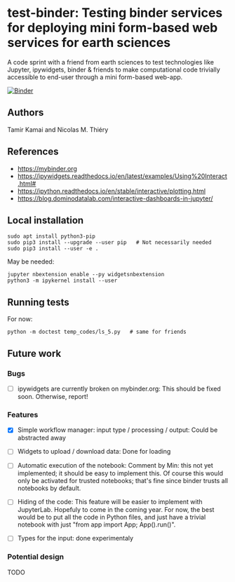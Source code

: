 # test-binder: Testing binder services for deploying mini form-based web services for earth sciences

A code sprint with a friend from earth sciences to test technologies
like Jupyter, ipywidgets, binder & friends to make computational code
trivially accessible to end-user through a mini form-based web-app.

[![Binder](http://mybinder.org/badge.svg)](http://mybinder.org:/repo/nthiery/test-binder/)

## Authors

Tamir Kamai and Nicolas M. Thiéry

## References

- https://mybinder.org
- https://ipywidgets.readthedocs.io/en/latest/examples/Using%20Interact.html#
- https://ipython.readthedocs.io/en/stable/interactive/plotting.html
- https://blog.dominodatalab.com/interactive-dashboards-in-jupyter/

## Local installation

    sudo apt install python3-pip
    sudo pip3 install --upgrade --user pip   # Not necessarily needed
    sudo pip3 install --user -e .

May be needed:

    jupyter nbextension enable --py widgetsnbextension
    python3 -m ipykernel install --user

## Running tests

For now:

    python -m doctest temp_codes/ls_5.py   # same for friends

## Future work

### Bugs

- [ ] ipywidgets are currently broken on mybinder.org: This should be
      fixed soon. Otherwise, report!

### Features

- [X] Simple workflow manager: input type / processing / output:
      Could be abstracted away

- [ ] Widgets to upload / download data:
      Done for loading

- [ ] Automatic execution of the notebook:
      Comment by Min: this not yet implemented; it should be easy to
      implement this. Of course this would only be activated for
      trusted notebooks; that's fine since binder trusts all notebooks
      by default.

- [ ] Hiding of the code:
      This feature will be easier to implement with
      JupyterLab. Hopefuly to come in the coming year. For now, the
      best would be to put all the code in Python files, and just have
      a trivial notebook with just "from app import App; App().run()".

- [ ] Types for the input: done experimentaly

### Potential design

TODO
